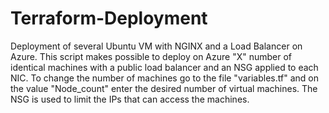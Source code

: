 # Terraform-Deployment
Deployment of several Ubuntu VM with NGINX and a Load Balancer on Azure.
This script makes possible to deploy on Azure "X" number of identical machines with a public load balancer and an NSG applied to each NIC.
To change the number of machines go to the file "variables.tf" and on the value "Node_count" enter the desired number of virtual machines.
The NSG is used to limit the IPs that can access the machines.
